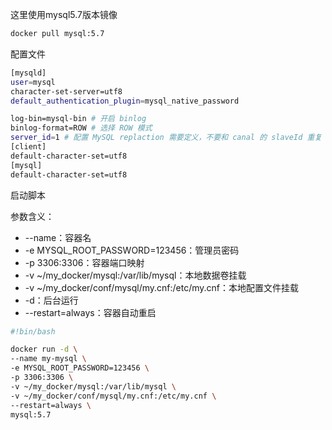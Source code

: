 这里使用mysql5.7版本镜像
```bash
docker pull mysql:5.7
```

配置文件  
```bash
[mysqld]
user=mysql
character-set-server=utf8
default_authentication_plugin=mysql_native_password

log-bin=mysql-bin # 开启 binlog
binlog-format=ROW # 选择 ROW 模式
server_id=1 # 配置 MySQL replaction 需要定义，不要和 canal 的 slaveId 重复
[client]
default-character-set=utf8
[mysql]
default-character-set=utf8
```

启动脚本  

参数含义：  
- --name：容器名
- -e MYSQL_ROOT_PASSWORD=123456：管理员密码
- -p 3306:3306：容器端口映射
- -v ~/my_docker/mysql:/var/lib/mysql：本地数据卷挂载
- -v ~/my_docker/conf/mysql/my.cnf:/etc/my.cnf：本地配置文件挂载
- -d：后台运行
- --restart=always：容器自动重启
```bash
#!bin/bash

docker run -d \
--name my-mysql \
-e MYSQL_ROOT_PASSWORD=123456 \
-p 3306:3306 \
-v ~/my_docker/mysql:/var/lib/mysql \
-v ~/my_docker/conf/mysql/my.cnf:/etc/my.cnf \
--restart=always \
mysql:5.7
```